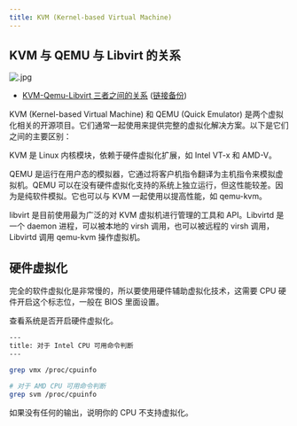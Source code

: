 ```yaml
---
title: KVM (Kernel-based Virtual Machine)
---
```



## KVM 与 QEMU 与 Libvirt 的关系

![.jpg](https://user-images.githubusercontent.com/1998490/223427418-84015b3d-b6ef-4da9-bf46-049e9bf86699.png)

- [KVM-Qemu-Libvirt 三者之间的关系](https://blog.51cto.com/changfei/1672147) ([链接备份](https://archive.ph/TwVct))

KVM (Kernel-based Virtual Machine) 和 QEMU (Quick Emulator) 是两个虚拟化相关的开源项目。它们通常一起使用来提供完整的虚拟化解决方案。以下是它们之间的主要区别：

KVM 是 Linux 内核模块，依赖于硬件虚拟化扩展，如 Intel VT-x 和 AMD-V。

QEMU 是运行在用户态的模拟器，它通过将客户机指令翻译为主机指令来模拟虚拟机。QEMU 可以在没有硬件虚拟化支持的系统上独立运行，但这性能较差。因为是纯软件模拟。它也可以与 KVM 一起使用以提高性能，如 qemu-kvm。

libvirt 是目前使用最为广泛的对 KVM 虚拟机进行管理的工具和 API。Libvirtd 是一个 daemon 进程，可以被本地的 virsh 调用，也可以被远程的 virsh 调用，Libvirtd 调用 qemu-kvm 操作虚拟机。

## 硬件虚拟化

完全的软件虚拟化是非常慢的，所以要使用硬件辅助虚拟化技术，这需要 CPU 硬件开启这个标志位，一般在 BIOS 里面设置。

查看系统是否开启硬件虚拟化。

```sh
---
title: 对于 Intel CPU 可用命令判断
---

grep vmx /proc/cpuinfo

# 对于 AMD CPU 可用命令判断
grep svm /proc/cpuinfo
```

如果没有任何的输出，说明你的 CPU 不支持虚拟化。

